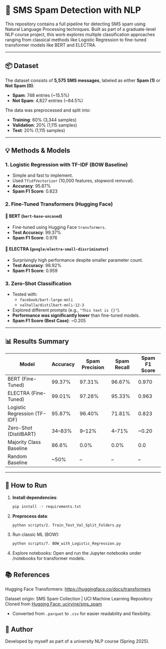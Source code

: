 # 📱 SMS Spam Detection with NLP

This repository contains a full pipeline for detecting SMS spam using Natural Language Processing techniques. Built as part of a graduate-level NLP course project, this work explores multiple classification approaches ranging from classical methods like Logistic Regression to fine-tuned transformer models like BERT and ELECTRA.

---

## 📦 Dataset

The dataset consists of **5,575 SMS messages**, labeled as either **Spam (1)** or **Not Spam (0)**:
- **Spam**: 748 entries (~15.5%)
- **Not Spam**: 4,827 entries (~84.5%)

The data was preprocessed and split into:
- **Training**: 60% (3,344 samples)
- **Validation**: 20% (1,115 samples)
- **Test**: 20% (1,115 samples)

---

## 💡 Methods & Models

### 1. **Logistic Regression with TF-IDF (BOW Baseline)**
- Simple and fast to implement.
- Used `TfidfVectorizer` (10,000 features, stopword removal).
- **Accuracy**: 95.87%
- **Spam F1 Score**: 0.823

### 2. **Fine-Tuned Transformers (Hugging Face)**

#### 🔹 BERT (`bert-base-uncased`)
- Fine-tuned using Hugging Face `transformers`.
- **Test Accuracy**: 99.37%
- **Spam F1 Score**: 0.976

#### 🔹 ELECTRA (`google/electra-small-discriminator`)
- Surprisingly high performance despite smaller parameter count.
- **Test Accuracy**: 98.92%
- **Spam F1 Score**: 0.959

### 3. **Zero-Shot Classification**
- Tested with:
  - `facebook/bart-large-mnli`
  - `valhalla/distilbart-mnli-12-3`
- Explored different prompts (e.g., `"This text is {}"`).
- **Performance was significantly lower** than fine-tuned models.
- **Spam F1 Score (Best Case)**: ~0.205

---

## 📊 Results Summary

| Model                          | Accuracy | Spam Precision | Spam Recall | Spam F1 Score |
|-------------------------------|----------|----------------|--------------|----------------|
| BERT (Fine-Tuned)             | 99.37%   | 97.31%         | 96.67%       | 0.970          |
| ELECTRA (Fine-Tuned)          | 99.01%   | 97.28%         | 95.33%       | 0.963          |
| Logistic Regression (TF-IDF)  | 95.87%   | 96.40%         | 71.81%       | 0.823          |
| Zero-Shot (DistilBART)        | 34–83%   | 9–12%          | 4–71%        | ~0.20          |
| Majority Class Baseline       | 86.6%    | 0.0%           | 0.0%         | 0.0            |
| Random Baseline               | ~50%     | –              | –            | –              |

---

## 🚀 How to Run

1. **Install dependencies**:
   ```bash
   pip install -r requirements.txt

2. **Preprocess data**:
   ```bash
   python scripts/2. Train_Test_Val_Split_Folders.py

3. Run classic ML (BOW):
   ```bash
   python scripts/7. BOW_with_Logistic_Regression.py

4. Explore notebooks:
   Open and run the Jupyter notebooks under /notebooks for transformer models.

## 📚 References

Hugging Face Transformers: https://huggingface.co/docs/transformers

Dataset origin: SMS Spam Collection | UCI Machine Learning Repository
Cloned from [Hugging Face: ucirvine/sms_spam](https://huggingface.co/datasets/ucirvine/sms_spam)
   - Converted from `.parquet` to `.csv` for easier readability and flexibility.

## 🙌 Author

Developed by myself as part of a university NLP course (Spring 2025).

